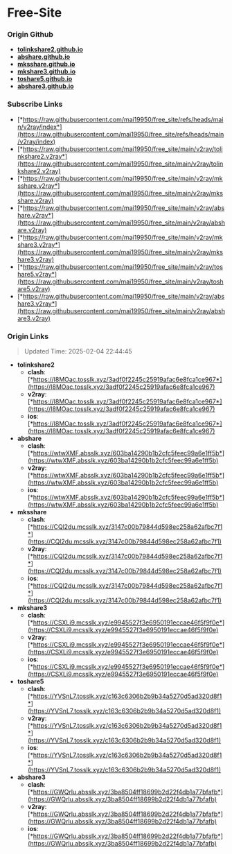 # Free-Site

### Origin Github

- [**tolinkshare2.github.io**](https://github.com/tolinkshare2/tolinkshare2.github.io)
- [**abshare.github.io**](https://github.com/abshare/abshare.github.io)
- [**mksshare.github.io**](https://github.com/mksshare/mksshare.github.io)
- [**mkshare3.github.io**](https://github.com/mkshare3/mkshare3.github.io)
- [**toshare5.github.io**](https://github.com/toshare5/toshare5.github.io)
- [**abshare3.github.io**](https://github.com/abshare3/abshare3.github.io)

### Subscribe Links

- [*https://raw.githubusercontent.com/mai19950/free_site/refs/heads/main/v2ray/index*](https://raw.githubusercontent.com/mai19950/free_site/refs/heads/main/v2ray/index)
- [*https://raw.githubusercontent.com/mai19950/free_site/main/v2ray/tolinkshare2.v2ray*](https://raw.githubusercontent.com/mai19950/free_site/main/v2ray/tolinkshare2.v2ray)
- [*https://raw.githubusercontent.com/mai19950/free_site/main/v2ray/mksshare.v2ray*](https://raw.githubusercontent.com/mai19950/free_site/main/v2ray/mksshare.v2ray)
- [*https://raw.githubusercontent.com/mai19950/free_site/main/v2ray/abshare.v2ray*](https://raw.githubusercontent.com/mai19950/free_site/main/v2ray/abshare.v2ray)
- [*https://raw.githubusercontent.com/mai19950/free_site/main/v2ray/mkshare3.v2ray*](https://raw.githubusercontent.com/mai19950/free_site/main/v2ray/mkshare3.v2ray)
- [*https://raw.githubusercontent.com/mai19950/free_site/main/v2ray/toshare5.v2ray*](https://raw.githubusercontent.com/mai19950/free_site/main/v2ray/toshare5.v2ray)
- [*https://raw.githubusercontent.com/mai19950/free_site/main/v2ray/abshare3.v2ray*](https://raw.githubusercontent.com/mai19950/free_site/main/v2ray/abshare3.v2ray)

### Origin Links

> Updated Time: 2025-02-04 22:44:45

- **tolinkshare2**
  - **clash**: [*https://I8MOac.tosslk.xyz/3adf0f2245c25919afac6e8fca1ce967*](https://I8MOac.tosslk.xyz/3adf0f2245c25919afac6e8fca1ce967)
  - **v2ray**: [*https://I8MOac.tosslk.xyz/3adf0f2245c25919afac6e8fca1ce967*](https://I8MOac.tosslk.xyz/3adf0f2245c25919afac6e8fca1ce967)
  - **ios**: [*https://I8MOac.tosslk.xyz/3adf0f2245c25919afac6e8fca1ce967*](https://I8MOac.tosslk.xyz/3adf0f2245c25919afac6e8fca1ce967)
- **abshare**
  - **clash**: [*https://wtwXMF.absslk.xyz/603ba14290b1b2cfc5feec99a6e1ff5b*](https://wtwXMF.absslk.xyz/603ba14290b1b2cfc5feec99a6e1ff5b)
  - **v2ray**: [*https://wtwXMF.absslk.xyz/603ba14290b1b2cfc5feec99a6e1ff5b*](https://wtwXMF.absslk.xyz/603ba14290b1b2cfc5feec99a6e1ff5b)
  - **ios**: [*https://wtwXMF.absslk.xyz/603ba14290b1b2cfc5feec99a6e1ff5b*](https://wtwXMF.absslk.xyz/603ba14290b1b2cfc5feec99a6e1ff5b)
- **mksshare**
  - **clash**: [*https://CQl2du.mcsslk.xyz/3147c00b79844d598ec258a62afbc7f1*](https://CQl2du.mcsslk.xyz/3147c00b79844d598ec258a62afbc7f1)
  - **v2ray**: [*https://CQl2du.mcsslk.xyz/3147c00b79844d598ec258a62afbc7f1*](https://CQl2du.mcsslk.xyz/3147c00b79844d598ec258a62afbc7f1)
  - **ios**: [*https://CQl2du.mcsslk.xyz/3147c00b79844d598ec258a62afbc7f1*](https://CQl2du.mcsslk.xyz/3147c00b79844d598ec258a62afbc7f1)
- **mkshare3**
  - **clash**: [*https://CSXLi9.mcsslk.xyz/e9945527f3e6950191eccae46f5f9f0e*](https://CSXLi9.mcsslk.xyz/e9945527f3e6950191eccae46f5f9f0e)
  - **v2ray**: [*https://CSXLi9.mcsslk.xyz/e9945527f3e6950191eccae46f5f9f0e*](https://CSXLi9.mcsslk.xyz/e9945527f3e6950191eccae46f5f9f0e)
  - **ios**: [*https://CSXLi9.mcsslk.xyz/e9945527f3e6950191eccae46f5f9f0e*](https://CSXLi9.mcsslk.xyz/e9945527f3e6950191eccae46f5f9f0e)
- **toshare5**
  - **clash**: [*https://YVSnL7.tosslk.xyz/c163c6306b2b9b34a5270d5ad320d8f1*](https://YVSnL7.tosslk.xyz/c163c6306b2b9b34a5270d5ad320d8f1)
  - **v2ray**: [*https://YVSnL7.tosslk.xyz/c163c6306b2b9b34a5270d5ad320d8f1*](https://YVSnL7.tosslk.xyz/c163c6306b2b9b34a5270d5ad320d8f1)
  - **ios**: [*https://YVSnL7.tosslk.xyz/c163c6306b2b9b34a5270d5ad320d8f1*](https://YVSnL7.tosslk.xyz/c163c6306b2b9b34a5270d5ad320d8f1)
- **abshare3**
  - **clash**: [*https://GWQrlu.absslk.xyz/3ba8504ff18699b2d22f4db1a77bfafb*](https://GWQrlu.absslk.xyz/3ba8504ff18699b2d22f4db1a77bfafb)
  - **v2ray**: [*https://GWQrlu.absslk.xyz/3ba8504ff18699b2d22f4db1a77bfafb*](https://GWQrlu.absslk.xyz/3ba8504ff18699b2d22f4db1a77bfafb)
  - **ios**: [*https://GWQrlu.absslk.xyz/3ba8504ff18699b2d22f4db1a77bfafb*](https://GWQrlu.absslk.xyz/3ba8504ff18699b2d22f4db1a77bfafb)
